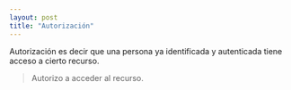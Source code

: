 ```yaml
---
layout: post
title: "Autorización"
---
```


Autorización es decir que una persona ya identificada y autenticada tiene <!--more--> acceso a cierto recurso.

> Autorizo a acceder al recurso.